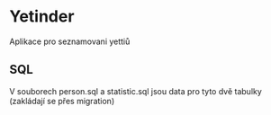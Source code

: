 # Yetinder
Aplikace pro seznamovani yettiů

## SQL
V souborech person.sql a statistic.sql jsou data pro tyto dvě tabulky (zakládají se přes migration)
